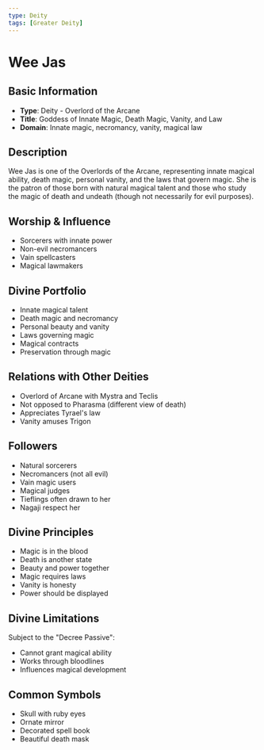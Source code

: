 ```yaml
---
type: Deity
tags: [Greater Deity]
---
```


# Wee Jas

## Basic Information
- **Type**: Deity - Overlord of the Arcane
- **Title**: Goddess of Innate Magic, Death Magic, Vanity, and Law
- **Domain**: Innate magic, necromancy, vanity, magical law

## Description
Wee Jas is one of the Overlords of the Arcane, representing innate magical ability, death magic, personal vanity, and the laws that govern magic. She is the patron of those born with natural magical talent and those who study the magic of death and undeath (though not necessarily for evil purposes).

## Worship & Influence
- Sorcerers with innate power
- Non-evil necromancers
- Vain spellcasters
- Magical lawmakers

## Divine Portfolio
- Innate magical talent
- Death magic and necromancy
- Personal beauty and vanity
- Laws governing magic
- Magical contracts
- Preservation through magic

## Relations with Other Deities
- Overlord of Arcane with Mystra and Teclis
- Not opposed to Pharasma (different view of death)
- Appreciates Tyrael's law
- Vanity amuses Trigon

## Followers
- Natural sorcerers
- Necromancers (not all evil)
- Vain magic users
- Magical judges
- Tieflings often drawn to her
- Nagaji respect her

## Divine Principles
- Magic is in the blood
- Death is another state
- Beauty and power together
- Magic requires laws
- Vanity is honesty
- Power should be displayed

## Divine Limitations
Subject to the "Decree Passive":
- Cannot grant magical ability
- Works through bloodlines
- Influences magical development

## Common Symbols
- Skull with ruby eyes
- Ornate mirror
- Decorated spell book
- Beautiful death mask